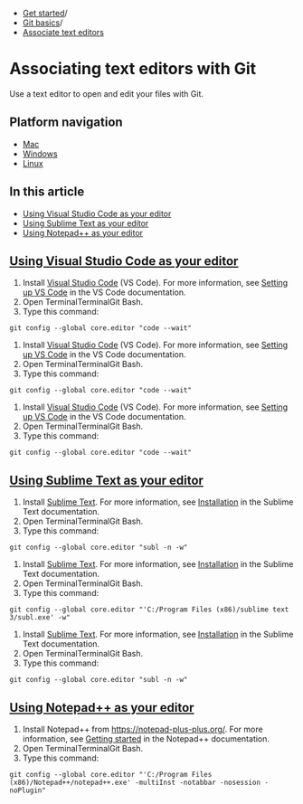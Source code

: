   * [Get started](https://docs.github.com/en/get-started "Get started")/
  * [Git basics](https://docs.github.com/en/get-started/git-basics "Git basics")/
  * [Associate text editors](https://docs.github.com/en/get-started/git-basics/associating-text-editors-with-git "Associate text editors")


# Associating text editors with Git
Use a text editor to open and edit your files with Git.
## Platform navigation
  * [Mac](https://docs.github.com/en/get-started/git-basics/associating-text-editors-with-git?platform=mac)
  * [Windows](https://docs.github.com/en/get-started/git-basics/associating-text-editors-with-git?platform=windows)
  * [Linux](https://docs.github.com/en/get-started/git-basics/associating-text-editors-with-git?platform=linux)


## In this article
  * [Using Visual Studio Code as your editor](https://docs.github.com/en/get-started/git-basics/associating-text-editors-with-git#using-visual-studio-code-as-your-editor)
  * [Using Sublime Text as your editor](https://docs.github.com/en/get-started/git-basics/associating-text-editors-with-git#using-sublime-text-as-your-editor)
  * [Using Notepad++ as your editor](https://docs.github.com/en/get-started/git-basics/associating-text-editors-with-git#using-notepad-as-your-editor)


## [Using Visual Studio Code as your editor](https://docs.github.com/en/get-started/git-basics/associating-text-editors-with-git#using-visual-studio-code-as-your-editor)
  1. Install [Visual Studio Code](https://code.visualstudio.com/) (VS Code). For more information, see [Setting up VS Code](https://code.visualstudio.com/Docs/setup/setup-overview) in the VS Code documentation.
  2. Open TerminalTerminalGit Bash.
  3. Type this command:
```
git config --global core.editor "code --wait"

```



  1. Install [Visual Studio Code](https://code.visualstudio.com/) (VS Code). For more information, see [Setting up VS Code](https://code.visualstudio.com/Docs/setup/setup-overview) in the VS Code documentation.
  2. Open TerminalTerminalGit Bash.
  3. Type this command:
```
git config --global core.editor "code --wait"

```



  1. Install [Visual Studio Code](https://code.visualstudio.com/) (VS Code). For more information, see [Setting up VS Code](https://code.visualstudio.com/Docs/setup/setup-overview) in the VS Code documentation.
  2. Open TerminalTerminalGit Bash.
  3. Type this command:
```
git config --global core.editor "code --wait"

```



## [Using Sublime Text as your editor](https://docs.github.com/en/get-started/git-basics/associating-text-editors-with-git#using-sublime-text-as-your-editor)
  1. Install [Sublime Text](https://www.sublimetext.com/). For more information, see [Installation](https://docs.sublimetext.io/guide/getting-started/installation.html) in the Sublime Text documentation.
  2. Open TerminalTerminalGit Bash.
  3. Type this command:
```
git config --global core.editor "subl -n -w"

```



  1. Install [Sublime Text](https://www.sublimetext.com/). For more information, see [Installation](https://docs.sublimetext.io/guide/getting-started/installation.html) in the Sublime Text documentation.
  2. Open TerminalTerminalGit Bash.
  3. Type this command:
```
git config --global core.editor "'C:/Program Files (x86)/sublime text 3/subl.exe' -w"

```



  1. Install [Sublime Text](https://www.sublimetext.com/). For more information, see [Installation](https://docs.sublimetext.io/guide/getting-started/installation.html) in the Sublime Text documentation.
  2. Open TerminalTerminalGit Bash.
  3. Type this command:
```
git config --global core.editor "subl -n -w"

```



## [Using Notepad++ as your editor](https://docs.github.com/en/get-started/git-basics/associating-text-editors-with-git#using-notepad-as-your-editor)
  1. Install Notepad++ from <https://notepad-plus-plus.org/>. For more information, see [Getting started](https://github.com/notepad-plus-plus/npp-usermanual/blob/master/content/docs/getting-started.md) in the Notepad++ documentation.
  2. Open TerminalTerminalGit Bash.
  3. Type this command:
```
git config --global core.editor "'C:/Program Files (x86)/Notepad++/notepad++.exe' -multiInst -notabbar -nosession -noPlugin"

```



